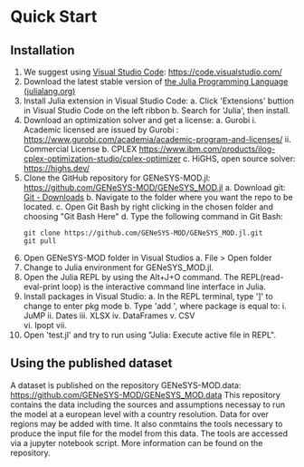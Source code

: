 # Quick Start

## Installation

1.	We suggest using [Visual Studio Code](https://code.visualstudio.com/): https://code.visualstudio.com/
2.	Download the latest stable version of [the Julia Programming Language (julialang.org)](https://julialang.org/downloads/)
3.	Install Julia extension in Visual Studio Code:
    a.	Click 'Extensions' buttion in Visual Studio Code on the left ribbon 
    b.	Search for 'Julia', then install. 
4.	Download an optimization solver and get a license:
    a.	Gurobi
        i.	Academic licensed are issued by Gurobi : https://www.gurobi.com/academia/academic-program-and-licenses/
        ii. Commercial License
    b.	CPLEX https://www.ibm.com/products/ilog-cplex-optimization-studio/cplex-optimizer
    c. HiGHS, open source solver: https://highs.dev/
5.	Clone the GitHub repository for GENeSYS-MOD.jl: https://github.com/GENeSYS-MOD/GENeSYS_MOD.jl
    a.	Download git: [Git - Downloads](https://git-scm.com/)
    b.	Navigate to the folder where you want the repo to be located.
    c. Open Git Bash by right clicking in the chosen folder and choosing "Git Bash Here"
    d. Type the following command in Git Bash:
    ```
    git clone https://github.com/GENeSYS-MOD/GENeSYS_MOD.jl.git
    git pull
    ```
6.	Open GENeSYS-MOD folder in Visual Studios
    a.	File > Open folder
7.	Change to Julia environment for GENeSYS_MOD.jl.
8.  Open the Julia REPL by using the Alt+J+O command. The REPL(read-eval-print loop) is the interactive command line interface in Julia.
10.	Install packages in Visual Studio:
    a.	In the REPL terminal, type ']' to change to enter pkg mode
    b. Type 'add <package>', where package is equal to:
        i.	JuMP
        ii.	Dates
        iii. XLSX
        iv. DataFrames
        v. CSV	
        vi. Ipopt
        vii. <your chosen solver>
10.	Open 'test.jl' and try to run using "Julia: Execute active file in REPL".


## Using the published dataset

A dataset is published on the repository GENeSYS-MOD.data: https://github.com/GENeSYS-MOD/GENeSYS_MOD.data
This repository contains the data including the sources and assumptions necessay to run the model at a european level with a country resolution. Data for over regions may be added with time. 
It also conmtains the tools necessary to produce the input file for the model from this data. The tools are accessed via a jupyter notebook script. More information can be found on the repository.
